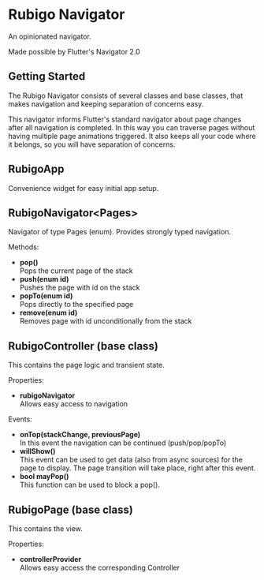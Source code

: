 # Rubigo Navigator
  
An opinionated navigator.

Made possible by Flutter's Navigator 2.0
  
## Getting Started
The Rubigo Navigator consists of several classes and base classes, that makes navigation and keeping separation of concerns easy.

This navigator informs Flutter's standard navigator about page changes
after all navigation is completed. In this way you can traverse pages
without having multiple page animations triggered. It also keeps all
your code where it belongs, so you will have separation of
concerns.

## RubigoApp
Convenience widget for easy initial app setup.

## RubigoNavigator&lt;Pages&gt;
Navigator of type Pages (enum). Provides strongly typed navigation.

Methods:
- **pop()**  
     Pops the current page of the stack
- **push(enum id)**  
     Pushes the page with id on the stack
- **popTo(enum id)**  
     Pops directly to the specified page
- **remove(enum id)**  
     Removes page with id unconditionally from the stack  
  
## RubigoController (base class)
This contains the page logic and transient state.

Properties:
- **rubigoNavigator**  
     Allows easy access to navigation  

Events:  
- **onTop(stackChange, previousPage)**  
     In this event the navigation can be continued (push/pop/popTo)  
- **willShow()**  
     This event can be used to get data (also from async sources) for the page to display. The page transition will take place, right after this event.  
- **bool mayPop()**  
     This function can be used to block a pop().  
  
## RubigoPage (base class)
This contains the view.

Properties:
- **controllerProvider**  
     Allows easy access the corresponding Controller  
  